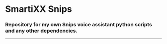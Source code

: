 # **SmartiXX Snips**
### Repository for my own Snips voice assistant python scripts and any other dependencies.

****